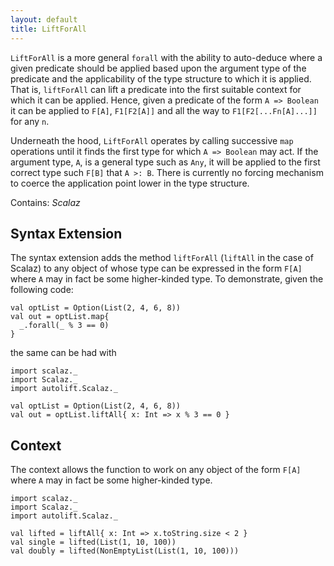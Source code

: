 ```yaml
---
layout: default
title: LiftForAll
---
```


`LiftForAll` is a more general `forall` with the ability to auto-deduce where a given predicate should be applied based upon the argument type of the predicate and the applicability of the type structure to which it is applied. That is, `liftForAll` can lift a predicate into the first suitable context for which it can be applied. Hence, given a predicate of the form `A => Boolean` it can be applied to `F[A]`, `F1[F2[A]]` and all the way to `F1[F2[...Fn[A]...]]` for any `n`.

Underneath the hood, `LiftForAll` operates by calling successive `map` operations until it finds the first type for which `A => Boolean` may act. If the argument type, `A`, is a general type such as `Any`, it will be applied to the first correct type such `F[B]` that `A >: B`. There is currently no forcing mechanism to coerce the application point lower in the type structure.

Contains: *Scalaz*

## Syntax Extension

The syntax extension adds the method `liftForAll` (`liftAll` in the case of Scalaz) to any object of whose type can be expressed in the form `F[A]` where `A` may in fact be some higher-kinded type. To demonstrate, given the following code:

```tut
val optList = Option(List(2, 4, 6, 8))
val out = optList.map{ 
  _.forall(_ % 3 == 0)
}
```

the same can be had with

```tut
import scalaz._
import Scalaz._
import autolift.Scalaz._

val optList = Option(List(2, 4, 6, 8))
val out = optList.liftAll{ x: Int => x % 3 == 0 }
```

## Context

The context allows the function to work on any object of the form `F[A]` where `A` may in fact be some higher-kinded type. 

```tut
import scalaz._
import Scalaz._
import autolift.Scalaz._

val lifted = liftAll{ x: Int => x.toString.size < 2 }
val single = lifted(List(1, 10, 100))
val doubly = lifted(NonEmptyList(List(1, 10, 100)))
```